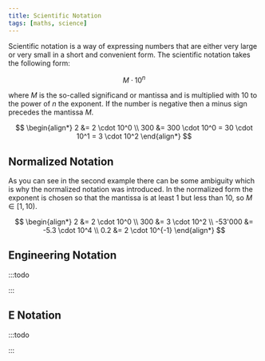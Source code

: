 ```yaml
---
title: Scientific Notation
tags: [maths, science]
---
```



Scientific notation is a way of expressing numbers that are either very large or very small in a short and convenient form. The scientific notation takes the following form:

$$
M \cdot 10^n
$$

where $M$ is the so-called significand or mantissa and is multiplied with 10 to the power of $n$ the exponent. If the number is negative then a minus sign precedes the mantissa $M$.

$$
\begin{align*}
2 &= 2 \cdot 10^0 \\
300 &= 300 \cdot 10^0 = 30 \cdot 10^1 = 3 \cdot 10^2
\end{align*}
$$

## Normalized Notation

As you can see in the second example there can be some ambiguity which is why the normalized notation was introduced. In the normalized form the exponent is chosen so that the mantissa is at least 1 but less than 10, so $M \in [1,10)$.

$$
\begin{align*}
2 &= 2 \cdot 10^0 \\
300 &= 3 \cdot 10^2 \\
-53'000 &= -5.3 \cdot 10^4 \\
0.2 &= 2 \cdot 10^{-1}
\end{align*}
$$

## Engineering Notation

:::todo

:::

## E Notation

:::todo

:::
